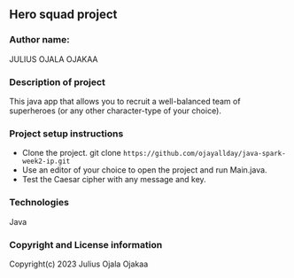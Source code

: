 ## Hero squad project

### Author name:
JULIUS OJALA OJAKAA

### Description of project
This java app that allows you to recruit a well-balanced
team of superheroes (or any other character-type of your choice).

### Project setup instructions
- Clone the project. git clone `https://github.com/ojayallday/java-spark-week2-ip.git`
- Use an editor of your choice to open the project and run Main.java.
- Test the Caesar cipher with any message and key.

### Technologies
Java

### Copyright and License information

Copyright(c) 2023 Julius Ojala Ojakaa